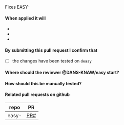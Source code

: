 Fixes EASY-

#### When applied it will
* 
* 
* 

#### By submitting this pull request I confirm that
* [ ] the changes have been tested on `deasy`

#### Where should the reviewer @DANS-KNAW/easy start?

#### How should this be manually tested?

#### Related pull requests on github
repo                       | PR
-------------------------- | -----------------
easy-                      | [PR#](PRlink)
